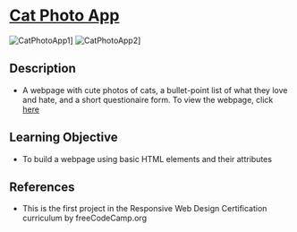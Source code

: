 # [Cat Photo App](https://vincentz-42.github.io/freecodecamp/CatPhotoApp/)

![CatPhotoApp1](CatPhotoApp1)]
![CatPhotoApp2](CatPhotoApp2)]

## Description
* A webpage with cute photos of cats, a bullet-point list of what they love and hate, and a short questionaire form. To view the webpage, click <a href="https://vincentz-42.github.io/freecodecamp/CatPhotoApp/" target="_blank">here</a>


## Learning Objective
* To build a webpage using basic HTML elements and their attributes

## References
* This is the first project in the Responsive Web Design Certification curriculum by freeCodeCamp.org

